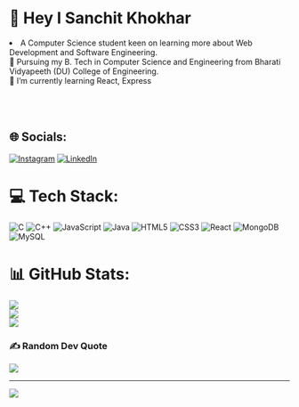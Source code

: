 # 💫 Hey I Sanchit Khokhar
<li>A Computer Science student keen on learning more about Web Development and Software Engineering.<br>🏫 Pursuing my B. Tech in Computer Science and Engineering from Bharati Vidyapeeth (DU) College of Engineering.<br>🌱 I’m currently learning React, Express</li> <br><br><br>


## 🌐 Socials:
[![Instagram](https://img.shields.io/badge/Instagram-%23E4405F.svg?logo=Instagram&logoColor=white)](https://instagram.com/san._._k) [![LinkedIn](https://img.shields.io/badge/LinkedIn-%230077B5.svg?logo=linkedin&logoColor=white)](www.linkedin.com/in/sanchit-khokhar-4084ab1a0) 

# 💻 Tech Stack:
![C](https://img.shields.io/badge/c-%2300599C.svg?style=for-the-badge&logo=c&logoColor=white) ![C++](https://img.shields.io/badge/c++-%2300599C.svg?style=for-the-badge&logo=c%2B%2B&logoColor=white) ![JavaScript](https://img.shields.io/badge/javascript-%23323330.svg?style=for-the-badge&logo=javascript&logoColor=%23F7DF1E) ![Java](https://img.shields.io/badge/java-%23ED8B00.svg?style=for-the-badge&logo=openjdk&logoColor=white) ![HTML5](https://img.shields.io/badge/html5-%23E34F26.svg?style=for-the-badge&logo=html5&logoColor=white) ![CSS3](https://img.shields.io/badge/css3-%231572B6.svg?style=for-the-badge&logo=css3&logoColor=white) ![React](https://img.shields.io/badge/react-%2320232a.svg?style=for-the-badge&logo=react&logoColor=%2361DAFB) ![MongoDB](https://img.shields.io/badge/MongoDB-%234ea94b.svg?style=for-the-badge&logo=mongodb&logoColor=white) ![MySQL](https://img.shields.io/badge/mysql-%2300000f.svg?style=for-the-badge&logo=mysql&logoColor=white)
# 📊 GitHub Stats:
![](https://github-readme-stats.vercel.app/api?username=san1sk&theme=dark&hide_border=false&include_all_commits=false&count_private=false)<br/>
![](https://github-readme-streak-stats.herokuapp.com/?user=san1sk&theme=dark&hide_border=false)<br/>
![](https://github-readme-stats.vercel.app/api/top-langs/?username=san1sk&theme=dark&hide_border=false&include_all_commits=false&count_private=false&layout=compact)

### ✍️ Random Dev Quote
![](https://quotes-github-readme.vercel.app/api?type=horizontal&theme=radical)

---
[![](https://visitcount.itsvg.in/api?id=san1sk&icon=0&color=0)](https://visitcount.itsvg.in)

<!-- Proudly created with GPRM ( https://gprm.itsvg.in ) -->
